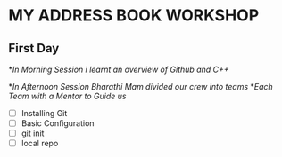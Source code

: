 # MY ADDRESS BOOK WORKSHOP
## First Day
**In Morning Session i learnt an overview of Github and C++*

**In Afternoon Session Bharathi Mam divided our crew into teams*
**Each Team with a Mentor to Guide us*
- [ ]  Installing Git
- [ ]  Basic Configuration
- [ ]  git init
- [ ]  local repo

